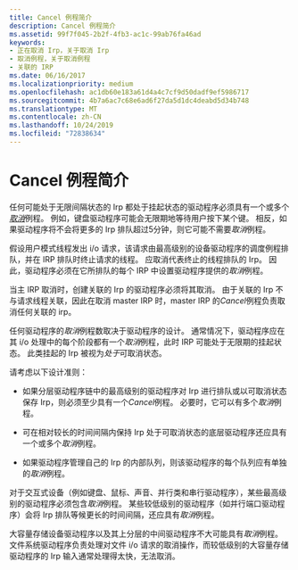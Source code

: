 ```yaml
---
title: Cancel 例程简介
description: Cancel 例程简介
ms.assetid: 99f7f045-2b2f-4fb3-ac1c-99ab76fa46ad
keywords:
- 正在取消 Irp，关于取消 Irp
- 取消例程，关于取消例程
- 关联的 IRP
ms.date: 06/16/2017
ms.localizationpriority: medium
ms.openlocfilehash: ac1db60e183a61d4a4c7cf9d50dadf9ef5986717
ms.sourcegitcommit: 4b7a6ac7c68e6ad6f27da5d1dc4deabd5d34b748
ms.translationtype: MT
ms.contentlocale: zh-CN
ms.lasthandoff: 10/24/2019
ms.locfileid: "72838634"
---
```

# <a name="introduction-to-cancel-routines"></a>Cancel 例程简介





任何可能处于无限间隔状态的 Irp 都处于挂起状态的驱动程序必须具有一个或多个[*取消*](https://docs.microsoft.com/windows-hardware/drivers/ddi/wdm/nc-wdm-driver_cancel)例程。 例如，键盘驱动程序可能会无限期地等待用户按下某个键。 相反，如果驱动程序将不会将更多的 Irp 排队超过5分钟，则它可能不需要*取消*例程。

假设用户模式线程发出 i/o 请求，该请求由最高级别的设备驱动程序的调度例程排队，并在 IRP 排队时终止请求的线程。 应取消代表终止的线程排队的 Irp。 因此，驱动程序必须在它所排队的每个 IRP 中设置驱动程序提供的*取消*例程。

当主 IRP 取消时，创建关联的 Irp 的驱动程序必须将其取消。 由于关联的 Irp 不与请求线程关联，因此在取消 master IRP 时，master IRP 的*Cancel*例程负责取消任何关联的 irp。

任何驱动程序的*取消*例程数取决于驱动程序的设计。 通常情况下，驱动程序应在其 i/o 处理中的每个阶段都有一个*取消*例程，此时 IRP 可能处于无限期的挂起状态。 此类挂起的 Irp 被视为*处于*可取消状态。

请考虑以下设计准则：

-   如果分层驱动程序链中的最高级别的驱动程序对 Irp 进行排队或以可取消状态保存 Irp，则必须至少具有一个*Cancel*例程。 必要时，它可以有多个*取消*例程。

-   可在相对较长的时间间隔内保持 Irp 处于可取消状态的底层驱动程序还应具有一个或多个*取消*例程。

-   如果驱动程序管理自己的 Irp 的内部队列，则该驱动程序的每个队列应有单独的*取消*例程。

对于交互式设备（例如键盘、鼠标、声音、并行类和串行驱动程序），某些最高级别的驱动程序必须包含*取消*例程。 某些较低级别的驱动程序（如并行端口驱动程序）会将 Irp 排队等候更长的时间间隔，还应具有*取消*例程。

大容量存储设备驱动程序以及其上分层的中间驱动程序不大可能具有*取消*例程。 文件系统驱动程序负责处理对文件 i/o 请求的取消操作，而较低级别的大容量存储驱动程序的 Irp 输入通常处理得太快，无法取消。

 

 




